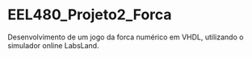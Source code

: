 # EEL480_Projeto2_Forca
Desenvolvimento de um jogo da forca numérico em VHDL, utilizando o simulador online LabsLand.
